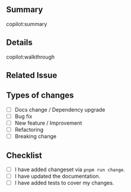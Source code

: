 ## Summary

<!-- The summary can be generated automatically by GitHub Copilot, you don't need to fill in the content below -->

copilot:summary

## Details

<!-- Details can be automatically generated by GitHub Copilot, you don't need to fill in the content -->

copilot:walkthrough

## Related Issue

<!--- Provide link of related issues -->

## Types of changes

<!--- What types of changes does your code introduce? Put an `x` in the boxes that apply: -->

- [ ] Docs change / Dependency upgrade
- [ ] Bug fix
- [ ] New feature / Improvement
- [ ] Refactoring
- [ ] Breaking change

## Checklist

<!--- Go over all the following points, and put an `x` in all the boxes that apply. -->

- [ ] I have added changeset via `pnpm run change`.
- [ ] I have updated the documentation.
- [ ] I have added tests to cover my changes.
